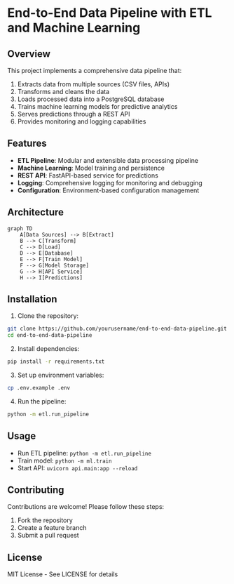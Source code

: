 # End-to-End Data Pipeline with ETL and Machine Learning

## Overview
This project implements a comprehensive data pipeline that:
1. Extracts data from multiple sources (CSV files, APIs)
2. Transforms and cleans the data
3. Loads processed data into a PostgreSQL database
4. Trains machine learning models for predictive analytics
5. Serves predictions through a REST API
6. Provides monitoring and logging capabilities

## Features
- **ETL Pipeline**: Modular and extensible data processing pipeline
- **Machine Learning**: Model training and persistence
- **REST API**: FastAPI-based service for predictions
- **Logging**: Comprehensive logging for monitoring and debugging
- **Configuration**: Environment-based configuration management

## Architecture
```mermaid
graph TD
    A[Data Sources] --> B[Extract]
    B --> C[Transform]
    C --> D[Load]
    D --> E[Database]
    E --> F[Train Model]
    F --> G[Model Storage]
    G --> H[API Service]
    H --> I[Predictions]
```

## Installation
1. Clone the repository:
```bash
git clone https://github.com/yourusername/end-to-end-data-pipeline.git
cd end-to-end-data-pipeline
```

2. Install dependencies:
```bash
pip install -r requirements.txt
```

3. Set up environment variables:
```bash
cp .env.example .env
```

4. Run the pipeline:
```bash
python -m etl.run_pipeline
```

## Usage
- Run ETL pipeline: `python -m etl.run_pipeline`
- Train model: `python -m ml.train`
- Start API: `uvicorn api.main:app --reload`

## Contributing
Contributions are welcome! Please follow these steps:
1. Fork the repository
2. Create a feature branch
3. Submit a pull request

## License
MIT License - See LICENSE for details
